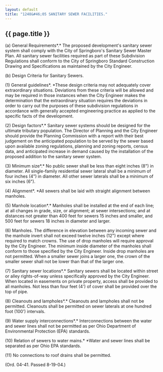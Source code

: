 ```yaml
---
layout: default
title: "1248&#46;05 SANITARY SEWER FACILITIES."
---
```


{{ page.title }}
----------------

(a) General Requirements*.* The proposed development's sanitary sewer system shall comply with the City of Springboro's Sanitary Sewer Master Plan. All sanitary sewer facilities required as part of these Subdivision Regulations shall conform to the City of Springboro Standard Construction Drawing and Specifications as maintained by the City Engineer.

(b) Design Criteria for Sanitary Sewers.

(1) General guidelines*. *These design criteria may not adequately cover extraordinary situations. Deviations from these criteria will be allowed and may be required in those instances when the City Engineer makes the determination that the extraordinary situation requires the deviations in order to carry out the purposes of these subdivision regulations in accordance with generally accepted engineering practice as applied to the specific facts of the development.

(2) Design factors*.* Sanitary sewer systems should be designed for the ultimate tributary population. The Director of Planning and the City Engineer should provide the Planning Commission with a report with their best judgement on the anticipated population to be served by the sewer based upon available zoning regulations, planning and zoning reports, census data, and anticipated increase in demand caused by the installation of the proposed addition to the sanitary sewer system.

(3) Minimum size*.* No public sewer shall be less than eight inches (8") in diameter. All single-family residential sewer lateral shall be a minimum of four inches (4") in diameter. All other sewer laterals shall be a minimum of six inches (6").

(4) Alignment*. *All sewers shall be laid with straight alignment between manholes. 

(5) Manhole location*.* Manholes shall be installed at the end of each line; at all changes in grade, size, or alignment; at sewer intersections; and at distances not greater than 400 feet for sewers 15 inches and smaller, and 500 feet for sewers 18 inches in diameter and larger.

(6) Manholes. The difference in elevation between any incoming sewer and the manhole invert shall not exceed twelve inches (12") except where required to match crowns. The use of drop manholes will require approval by the City Engineer. The minimum inside diameter of the manholes shall conform to those specified by the City Engineer. Inside drop manholes are not permitted. When a smaller sewer joins a larger one, the crown of the smaller sewer shall not be lower than that of the larger one. 

(7) Sanitary sewer locations*.* Sanitary sewers shall be located within street or alley rights-of-way unless specifically approved by the City Engineer. When located in easements on private property, access shall be provided to all manholes. Not less than four feet (4') of cover shall be provided over the top of pipe.

(8) Cleanouts and lampholes*.* Cleanouts and lampholes shall not be permitted. Cleanouts shall be permitted on sewer laterals at one hundred foot (100') intervals.

(9) Water supply interconnections*.* Interconnections between the water and sewer lines shall not be permitted as per Ohio Department of Environmental Protection (EPA) standards.

(10) Relation of sewers to water mains.* *Water and sewer lines shall be separated as per Ohio EPA standards.

(11) No connections to roof drains shall be permitted.

  (Ord. 04-41. Passed 8-19-04.)